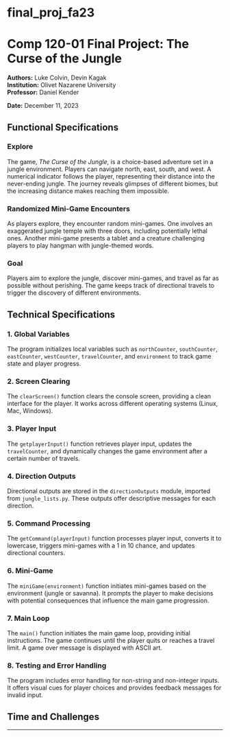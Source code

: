 # final_proj_fa23

# Comp 120-01 Final Project: The Curse of the Jungle

**Authors:** Luke Colvin, Devin Kagak  
**Institution:** Olivet Nazarene University  
**Professor:** Daniel Kender

**Date:** December 11, 2023

## Functional Specifications

### Explore

The game, *The Curse of the Jungle*, is a choice-based adventure set in a jungle environment. Players can navigate north, east, south, and west. A numerical indicator follows the player, representing their distance into the never-ending jungle. The journey reveals glimpses of different biomes, but the increasing distance makes reaching them impossible.

### Randomized Mini-Game Encounters

As players explore, they encounter random mini-games. One involves an exaggerated jungle temple with three doors, including potentially lethal ones. Another mini-game presents a tablet and a creature challenging players to play hangman with jungle-themed words.

### Goal

Players aim to explore the jungle, discover mini-games, and travel as far as possible without perishing. The game keeps track of directional travels to trigger the discovery of different environments.

## Technical Specifications

### 1. Global Variables

The program initializes local variables such as `northCounter`, `southCounter`, `eastCounter`, `westCounter`, `travelCounter`, and `environment` to track game state and player progress.

### 2. Screen Clearing

The `clearScreen()` function clears the console screen, providing a clean interface for the player. It works across different operating systems (Linux, Mac, Windows).

### 3. Player Input

The `getplayerInput()` function retrieves player input, updates the `travelCounter`, and dynamically changes the game environment after a certain number of travels.

### 4. Direction Outputs

Directional outputs are stored in the `directionOutputs` module, imported from `jungle_lists.py`. These outputs offer descriptive messages for each direction.

### 5. Command Processing

The `getCommand(playerInput)` function processes player input, converts it to lowercase, triggers mini-games with a 1 in 10 chance, and updates directional counters.

### 6. Mini-Game

The `miniGame(environment)` function initiates mini-games based on the environment (jungle or savanna). It prompts the player to make decisions with potential consequences that influence the main game progression.

### 7. Main Loop

The `main()` function initiates the main game loop, providing initial instructions. The game continues until the player quits or reaches a travel limit. A game over message is displayed with ASCII art.

### 8. Testing and Error Handling

The program includes error handling for non-string and non-integer inputs. It offers visual cues for player choices and provides feedback messages for invalid input.

## Time and Challenges

---
